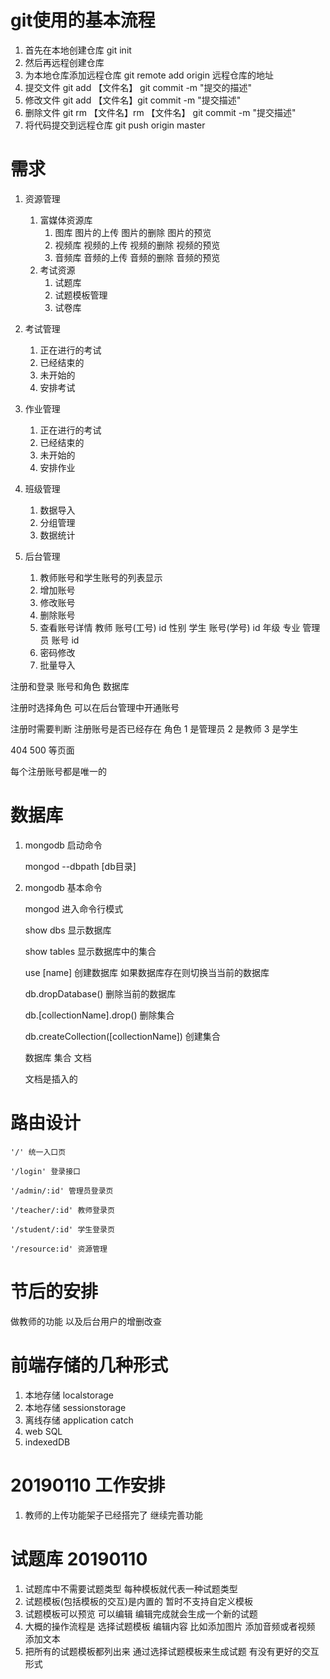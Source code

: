 # git使用的基本流程
   1. 首先在本地创建仓库 git init
   2. 然后再远程创建仓库
   3. 为本地仓库添加远程仓库 git remote add origin 远程仓库的地址
   4. 提交文件 git add 【文件名】 git commit -m "提交的描述"
   5. 修改文件 git add 【文件名】git commit -m "提交描述"
   6. 删除文件 git rm 【文件名】rm 【文件名】 git commit -m "提交描述"
   7. 将代码提交到远程仓库 git push origin master

# 需求
1. 资源管理
	1. 富媒体资源库
		1. 图库
			图片的上传
			图片的删除
			图片的预览
		2. 视频库
			视频的上传
			视频的删除
			视频的预览
		3. 音频库
			音频的上传
			音频的删除
			音频的预览
	2. 考试资源
		1. 试题库
		2. 试题模板管理
		3. 试卷库
2. 考试管理
   1. 正在进行的考试
   2. 已经结束的
   3. 未开始的
   4. 安排考试
3. 作业管理
   1. 正在进行的考试
   2. 已经结束的
   3. 未开始的
   4. 安排作业
4. 班级管理
   1. 数据导入
   2. 分组管理
   3. 数据统计

5. 后台管理
	1. 教师账号和学生账号的列表显示
	2. 增加账号
	3. 修改账号
	4. 删除账号
	5. 查看账号详情
		教师
			账号(工号)
			id
			性别
		学生
			账号(学号)
			id
			年级
			专业
		管理员
			账号
			id
	6. 密码修改
	7. 批量导入


注册和登录    账号和角色
数据库

注册时选择角色
可以在后台管理中开通账号

注册时需要判断 注册账号是否已经存在
角色 1 是管理员 2 是教师 3 是学生

404 500 等页面


每个注册账号都是唯一的
# 数据库
1. mongodb 启动命令

	mongod --dbpath [db目录]
2. mongodb 基本命令

	mongod 进入命令行模式

	show dbs 显示数据库

	show tables 显示数据库中的集合

	use [name] 创建数据库 如果数据库存在则切换当当前的数据库

	db.dropDatabase() 删除当前的数据库

	db.[collectionName].drop() 删除集合

	db.createCollection([collectionName]) 创建集合

	数据库 集合 文档

	文档是插入的
# 路由设计

	'/' 统一入口页

	'/login' 登录接口

	'/admin/:id' 管理员登录页

	'/teacher/:id' 教师登录页

	'/student/:id' 学生登录页

	'/resource:id' 资源管理


# 节后的安排
做教师的功能 以及后台用户的增删改查

# 前端存储的几种形式
1. 本地存储 localstorage
2. 本地存储 sessionstorage
3. 离线存储 application catch
4. web SQL
5. indexedDB



# 20190110 工作安排
1. 教师的上传功能架子已经搭完了 继续完善功能

# 试题库 20190110
1. 试题库中不需要试题类型 每种模板就代表一种试题类型
2. 试题模板(包括模板的交互)是内置的 暂时不支持自定义模板
3. 试题模板可以预览 可以编辑 编辑完成就会生成一个新的试题
4. 大概的操作流程是 选择试题模板 编辑内容 比如添加图片 添加音频或者视频 添加文本
5. 把所有的试题模板都列出来 通过选择试题模板来生成试题 有没有更好的交互形式

